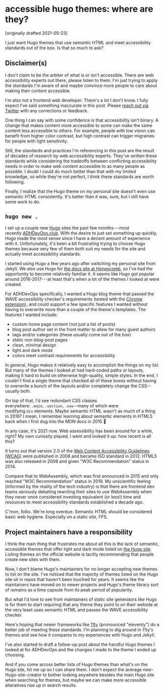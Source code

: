 # accessible hugo themes: where are they?
[originally drafted 2021-05-23]

I just want Hugo themes that use semantic HTML and meet accessibility standards out of the box. Is that so much to ask?

## Disclaimer(s)

I don't claim to be the arbiter of what is or isn't accessible. There are web accessibility experts out there, please listen to them. I'm just trying to apply the standards I'm aware of and maybe convince more people to care about making their content accessible.

I'm also not a frontend web developer. There's a lot I don't know. I fully expect I've said something inaccurate in this post. Please [reach out via Twitter](https://twitter.com/shelbyspees) with any corrections or feedback.

One thing I can say with some confidence is that accessibility isn't binary. A change that makes content more accessible to some can make the same content less accessible to others. For example, people with low vision can benefit from higher color contrast, but high contrast can trigger migraines for people with light sensitivity.

Still, the standards and practices I'm referencing in this post are the result of decades of research by web accessibility experts. They've written these standards while considering the tradeoffs between conflicting accessibility needs in order to make web content accessible to as many people as possible. I doubt I could do much better than that with my limited knowledge, so while they're not perfect, I think these standards are worth following.

Finally, I realize that the Hugo theme on my personal site doesn't even use semantic HTML consistently. It's better than it was, sure, but I still have some work to do.

## `hugo new .`

I set up a couple new [Hugo](https://gohugo.io/) sites the past few months---most recently [ADHDevOps.club](https://adhdevops.club/). With the desire to just set something up quickly, Hugo made the most sense since I have a decent amount of experience with it. Unfortunately, it's been a bit frustrating trying to choose Hugo themes because very few of them both suit my needs for the site and actually meet accessibility standards.

I started using Hugo a few years ago after switching my personal site from Jekyll. We also use Hugo for [the docs site at Honeycomb](https://docs.honeycomb.io/), so I've had the opportunity to become relatively familiar it. It seems like Hugo got popular around 2016-2017---at least that's when a lot of the themes I looked at were created.

For ADHDevOps specifically, I wanted a Hugo blog theme that passed the WAVE accessibility checker's requirements (tested with the [Chrome extension](https://chrome.google.com/webstore/detail/wave-evaluation-tool/jbbplnpkjmmeebjpijfedlgcdilocofh)), and could support a few specific features I wanted without having to overwrite more than a couple of the theme's templates. The features I wanted include:

- custom home page content (not just a list of posts)
- blog post author set in the front matter to allow for many guest authors
- tags and/or categories (these usually come out of the box)
- static non-blog-post pages
- clean, minimal design
- light and dark mode
- colors meet contrast requirements for accessibility

In general, Hugo makes it relatively easy to accomplish the things on my list. But many of the themes I looked at had hard-coded paths or layouts, making it hard to build on otherwise high-quality, simple styles. In the end, I couldn't find a single theme that checked all of these boxes without having to overwrite a bunch of the layouts and/or completely change the CSS--usually both.

On top of that, I'd see redundant CSS classes everywhere: `.main`, `.section`, `.nav`--many of which were modifying `div` elements. Maybe semantic HTML wasn't as much of a thing in 2016? I mean, I remember learning about semantic elements in HTML5 back when I first dug into the MDN docs in 2015 🤷

In any case, it's 2021 now. Web assessibility has been around for a while, right? My own curiosity piqued, I went and looked it up: how recent is all this?

It turns out that version 2.0 of the [Web Content Accessibility Guidelines (WCAG)](https://www.w3.org/WAI/standards-guidelines/wcag/) were published in 2008 and became ISO standard in 2012. HTML5 was also released in 2008 and given "W3C Recommendation" status in 2014.

Compare that to WebAssembly, which was first announced in 2015 and only reached "W3C Recommendation" status in 2019. My unscientific feeling (informed by the reality of the tech industry) is that there are frontend dev teams seriously debating rewriting their sites to use WebAssembly when they never once considered investing equivalent (or less!) time and resources to meet accessibility standards established a decade ago.

C'mon, folks. We're long overdue. Semantic HTML should be considered basic web hygiene. Especially on a static site, FFS.

## Project maintainers have a responsibility

I think the main thing that frustrates me about all this is the lack of semantic, accessible themes that offer light and dark mode listed on [the Hugo site](https://themes.gohugo.io/). Listing themes on the official website is tacitly recommending that people create new sites with them.

Now, I don't blame Hugo's maintainers for no longer accepting new themes to list on the site. I've noticed that the majority of themes listed on the Hugo site sit in repos that haven't been touched for years. It seems like the maintainers have moved on to newer projects and Hugo's theme library sort of remains as a time capsule from its peak period of popularity.

But what I'd love to see from maintainers of static site generators like Hugo is for them to start requiring that any theme they point to on their website at the very least uses semantic HTML and passes the WAVE accessibility checker.

Here's hoping that newer frameworks like [11ty](https://www.11ty.dev/) (pronounced "eleventy") do a better job of meeting these standards. I'm planning to dig around in 11ty's themes and see how it compares to my experiences with Hugo and Jekyll.

I've also started to draft a follow-up post about the handful Hugo themes I looked at for ADHDevOps and the changes I made to the theme I ended up choosing.

And if you come across better lists of Hugo themes than what's on the Hugo site, hit me up so I can share them. I don't expect the average new-Hugo-site-creator to bother looking anywhere besides the main Hugo site when searching for themes, but maybe we can make more accessible alteratives rise up in search results.